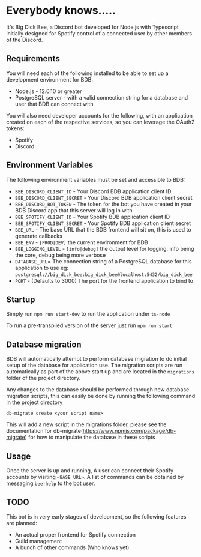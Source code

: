 # Everybody knows.....
It's Big Dick Bee, a Discord bot developed for Node.js with Typescript initially designed for Spotify control of a 
connected user by other members of the Discord.


## Requirements
You will need each of the following installed to be able to set up a development environment for BDB:
- Node.js - 12.0.10 or greater
- PostgreSQL server - with a valid connection string for a database and user that BDB can connect with

You will also need developer accounts for the following, with an application created on each of the respective services, so you can leverage the OAuth2 tokens:
- Spotify
- Discord

## Environment Variables
The following environment variables must be set and accessible to BDB:
- `BEE_DISCORD_CLIENT_ID` - Your Discord BDB application client ID
- `BEE_DISCORD_CLIENT_SECRET` - Your Discord BDB application client secret
- `BEE_DISCORD_BOT_TOKEN` - The token for the bot you have created in your BDB Discord app that this server will log in with.
- `BEE_SPOTIFY_CLIENT_ID` - Your Spotify BDB application client ID
- `BEE_SPOTIFY_CLIENT_SECRET` - Your Spotify BDB application client secret
- `BEE_URL` - The base URL that the BDB frontend will sit on, this is used to generate callbacks
- `BEE_ENV` - `[PROD|DEV]` the current environment for BDB
- `BEE_LOGGING_LEVEL` - `[info|debug]` the output level for logging, info being the core, debug being more verbose
- `DATABASE_URL`= The connection string of a PostgreSQL database for this application to use 
    eg: `postgresql://big_dick_bee:big_dick_bee@localhost:5432/big_dick_bee`
- `PORT` - (Defaults to 3000) The port for the frontend application to bind to
     
## Startup
Simply run `npm run start-dev` to run the application under `ts-node`

To run a pre-transpiled version of the server just run `npm run start`

## Database migration
BDB will automatically attempt to perform database migration to do initial setup of the database for application use.
The migration scripts are run automatically as part of the above start up and are located in the `migrations` folder of 
the project directory.
 
Any changes to the database should be performed through new database migration scripts,
 this can easily be done by running the following command in the project directory

`db-migrate create <your script name>`

This will add a new script in the migrations folder,
please see the documentation for db-migrate(https://www.npmjs.com/package/db-migrate)
for how to manipulate the database in these scripts

## Usage
Once the server is up and running, A user can connect their Spotify accounts by visiting `<BASE_URL>`.
A list of commands can be obtained by messaging `bee!help` to the bot user.


## TODO
This bot is in very early stages of development, so the following features are planned:
- An actual proper frontend for Spotify connection
- Guild management
- A bunch of other commands (Who knows yet)



